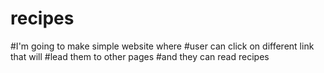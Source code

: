 # recipes
#I'm going to make simple website where
#user can click on different link that will
#lead them to other pages 
#and they can read recipes